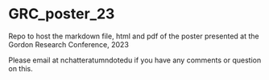 # GRC_poster_23
Repo to host the markdown file, html and pdf of the poster presented at the Gordon Research Conference, 2023

Please email at nchatteratumndotedu if you have any comments or question on this.
